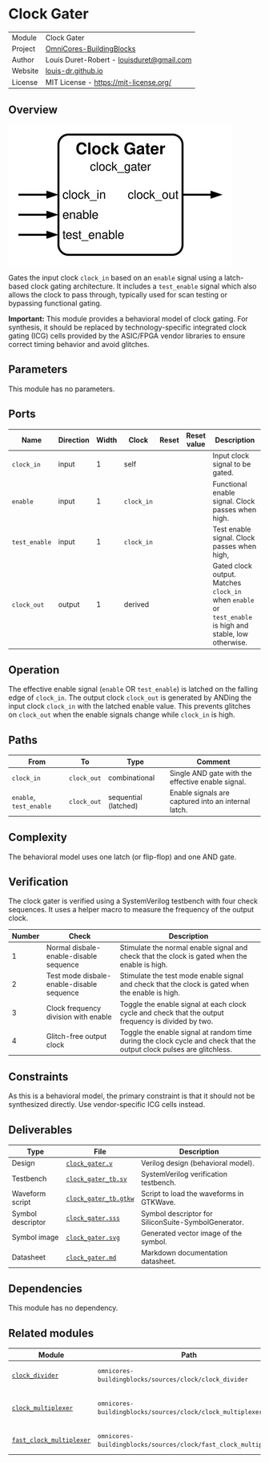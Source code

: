 # Clock Gater

|         |                                                                                  |
| ------- | -------------------------------------------------------------------------------- |
| Module  | Clock Gater                                                                      |
| Project | [OmniCores-BuildingBlocks](https://github.com/Louis-DR/OmniCores-BuildingBlocks) |
| Author  | Louis Duret-Robert - [louisduret@gmail.com](mailto:louisduret@gmail.com)         |
| Website | [louis-dr.github.io](https://louis-dr.github.io)                                 |
| License | MIT License - https://mit-license.org/                                           |

## Overview

![clock_gater](clock_gater.svg)

Gates the input clock `clock_in` based on an `enable` signal using a latch-based clock gating architecture. It includes a `test_enable` signal which also allows the clock to pass through, typically used for scan testing or bypassing functional gating.

**Important:** This module provides a behavioral model of clock gating. For synthesis, it should be replaced by technology-specific integrated clock gating (ICG) cells provided by the ASIC/FPGA vendor libraries to ensure correct timing behavior and avoid glitches.

## Parameters

This module has no parameters.

## Ports

| Name          | Direction | Width | Clock      | Reset | Reset value | Description                                                                                              |
| ------------- | --------- | ----- | ---------- | ----- | ----------- | -------------------------------------------------------------------------------------------------------- |
| `clock_in`    | input     | 1     | self       |       |             | Input clock signal to be gated.                                                                          |
| `enable`      | input     | 1     | `clock_in` |       |             | Functional enable signal. Clock passes when high.                                                        |
| `test_enable` | input     | 1     | `clock_in` |       |             | Test enable signal. Clock passes when high,                                                              |
| `clock_out`   | output    | 1     | derived    |       |             | Gated clock output. Matches `clock_in` when `enable` or `test_enable` is high and stable, low otherwise. |

## Operation

The effective enable signal (`enable` OR `test_enable`) is latched on the falling edge of `clock_in`. The output clock `clock_out` is generated by ANDing the input clock `clock_in` with the latched enable value. This prevents glitches on `clock_out` when the enable signals change while `clock_in` is high.

## Paths

| From                    | To          | Type                 | Comment                                             |
| ----------------------- | ----------- | -------------------- | --------------------------------------------------- |
| `clock_in`              | `clock_out` | combinational        | Single AND gate with the effective enable signal.   |
| `enable`, `test_enable` | `clock_out` | sequential (latched) | Enable signals are captured into an internal latch. |

## Complexity

The behavioral model uses one latch (or flip-flop) and one AND gate.

## Verification

The clock gater is verified using a SystemVerilog testbench with four check sequences. It uses a helper macro to measure the frequency of the output clock.

| Number | Check                                     | Description                                                                                                           |
| ------ | ----------------------------------------- | --------------------------------------------------------------------------------------------------------------------- |
| 1      | Normal disbale-enable-disable sequence    | Stimulate the normal enable signal and check that the clock is gated when the enable is high.                         |
| 2      | Test mode disbale-enable-disable sequence | Stimulate the test mode enable signal and check that the clock is gated when the enable is high.                      |
| 3      | Clock frequency division with enable      | Toggle the enable signal at each clock cycle and check that the output frequency is divided by two.                   |
| 4      | Glitch-free output clock                  | Toggle the enable signal at random time during the clock cycle and check that the output clock pulses are glitchless. |

## Constraints

As this is a behavioral model, the primary constraint is that it should not be synthesized directly. Use vendor-specific ICG cells instead.

## Deliverables

| Type              | File                                         | Description                                         |
| ----------------- | -------------------------------------------- | --------------------------------------------------- |
| Design            | [`clock_gater.v`](clock_gater.v)             | Verilog design (behavioral model).                  |
| Testbench         | [`clock_gater_tb.sv`](clock_gater_tb.sv)     | SystemVerilog verification testbench.               |
| Waveform script   | [`clock_gater_tb.gtkw`](clock_gater_tb.gtkw) | Script to load the waveforms in GTKWave.            |
| Symbol descriptor | [`clock_gater.sss`](clock_gater.sss)         | Symbol descriptor for SiliconSuite-SymbolGenerator. |
| Symbol image      | [`clock_gater.svg`](clock_gater.svg)         | Generated vector image of the symbol.               |
| Datasheet         | [`clock_gater.md`](clock_gater.md)           | Markdown documentation datasheet.                   |

## Dependencies

This module has no dependency.

## Related modules

| Module                                                                          | Path                                                            | Comment                               |
| ------------------------------------------------------------------------------- | --------------------------------------------------------------- | ------------------------------------- |
| [`clock_divider`](../clock_divider/clock_divider.md)                            | `omnicores-buildingblocks/sources/clock/clock_divider`          | Static clock divider.                 |
| [`clock_multiplexer`](../clock_multiplexer/clock_multiplexer.md)                | `omnicores-buildingblocks/sources/clock/clock_multiplexer`      | Multiplexer to select between clocks. |
| [`fast_clock_multiplexer`](../fast_clock_multiplexer/fast_clock_multiplexer.md) | `omnicores-buildingblocks/sources/clock/fast_clock_multiplexer` | Faster clock multiplexer.             |
